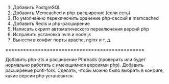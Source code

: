 1. Добавить PostgreSQL
2. Добавить Memcached и php-расширение (если есть)
3. По умолчанию переклчючить хранение php-сессий в memcached
4. Добавить Redis и php-расширение
5. Написать скрипт автоматического переключения версий php
6. Исправить установка nvm и node.js
7. Вынести в конфиг порты apache, nginx и т. д.

===============================================

Добавить php-zts и расширение Pthreads (проверить или будет нормально работать с имеющимися версиями php).
Добавить расширение pcntl-fork.
Сделать, чтобы можно было выбрать в конфиге, какие версии php установятся.
